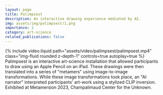 ```yaml
---
layout: page
title: Palimpsest
description: An interactive drawing experience mediated by AI.
img: assets/img/palimpsest/1.png
importance: 2
category: art-science
related_publications: false
---
```


<div class="row mt-3">
    <div class="col-sm mt-3">
        {% include video.liquid path="assets/video/palimpsest/palimpsest.mp4" class="img-fluid rounded z-depth-1" controls=true autoplay=true %}
    </div>
</div>
<div class="caption">
Palimpsest is an interactive art-science installation that allowed participants to draw using an Apple Pencil on an iPad. These drawings were then translated into a series of "metamers" using image-to-image transformations. While these image transformations took place, an "AI narrator" interpreted participants' art-work using a stylized CLIP inversion. Exhibited at Metamersion 2023, Champalimaud Center for the Unknown.
</div>
